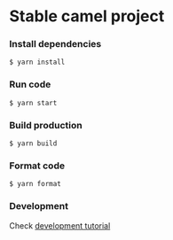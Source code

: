 # Stable camel project

### Install dependencies

```shell
$ yarn install
```

### Run code

```shell
$ yarn start
```

### Build production

```shell
$ yarn build
```

### Format code

```shell
$ yarn format
```

### Development

Check [development tutorial](./README.dev.md)
